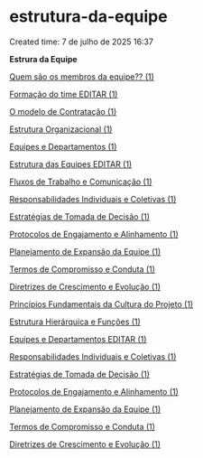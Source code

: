 # estrutura-da-equipe

Created time: 7 de julho de 2025 16:37

**Estrura da Equipe**

[Quem são os membros da equipe?? (1)](estrutura-da-equipe%20229d03d38faf80a19448d8c1d7d4d3e6/Quem%20sa%CC%83o%20os%20membros%20da%20equipe%20(1)%20229d03d38faf8015b5cddc9b09faf880.md)

[Formação do time EDITAR (1)](estrutura-da-equipe%20229d03d38faf80a19448d8c1d7d4d3e6/Formac%CC%A7a%CC%83o%20do%20time%20EDITAR%20(1)%20229d03d38faf8057b7daf611788ad73c.md)

[O modelo de Contratação (1)](estrutura-da-equipe%20229d03d38faf80a19448d8c1d7d4d3e6/O%20modelo%20de%20Contratac%CC%A7a%CC%83o%20(1)%20229d03d38faf80268d65d09abcc1b4ca.md)

[Estrutura Organizacional (1)](estrutura-da-equipe%20229d03d38faf80a19448d8c1d7d4d3e6/Estrutura%20Organizacional%20(1)%20229d03d38faf803baf81c3f13571199f.md)

[Equipes e Departamentos (1)](estrutura-da-equipe%20229d03d38faf80a19448d8c1d7d4d3e6/Equipes%20e%20Departamentos%20(1)%20229d03d38faf80ee9534fa73d53b9935.md)

[Estrutura das Equipes EDITAR (1)](estrutura-da-equipe%20229d03d38faf80a19448d8c1d7d4d3e6/Estrutura%20das%20Equipes%20EDITAR%20(1)%20229d03d38faf8055ae11de50bc1013ca.md)

[Fluxos de Trabalho e Comunicação (1)](estrutura-da-equipe%20229d03d38faf80a19448d8c1d7d4d3e6/Fluxos%20de%20Trabalho%20e%20Comunicac%CC%A7a%CC%83o%20(1)%20229d03d38faf8043b5fed4362e4dfe85.md)

[Responsabilidades Individuais e Coletivas (1)](estrutura-da-equipe%20229d03d38faf80a19448d8c1d7d4d3e6/Responsabilidades%20Individuais%20e%20Coletivas%20(1)%20229d03d38faf80b3861fd7c371b53f8e.md)

[Estratégias de Tomada de Decisão (1)](estrutura-da-equipe%20229d03d38faf80a19448d8c1d7d4d3e6/Estrate%CC%81gias%20de%20Tomada%20de%20Decisa%CC%83o%20(1)%20229d03d38faf802da91cc8a557ce7a1c.md)

[Protocolos de Engajamento e Alinhamento (1)](estrutura-da-equipe%20229d03d38faf80a19448d8c1d7d4d3e6/Protocolos%20de%20Engajamento%20e%20Alinhamento%20(1)%20229d03d38faf80de99e3f60b5e73dee1.md)

[Planejamento de Expansão da Equipe (1)](estrutura-da-equipe%20229d03d38faf80a19448d8c1d7d4d3e6/Planejamento%20de%20Expansa%CC%83o%20da%20Equipe%20(1)%20229d03d38faf8041b739d5c8cd07d479.md)

[Termos de Compromisso e Conduta (1)](estrutura-da-equipe%20229d03d38faf80a19448d8c1d7d4d3e6/Termos%20de%20Compromisso%20e%20Conduta%20(1)%20229d03d38faf80a88aaad9788a525335.md)

[Diretrizes de Crescimento e Evolução (1)](estrutura-da-equipe%20229d03d38faf80a19448d8c1d7d4d3e6/Diretrizes%20de%20Crescimento%20e%20Evoluc%CC%A7a%CC%83o%20(1)%20229d03d38faf8080b7c2dcec86bbb7b6.md)

[Princípios Fundamentais da Cultura do Projeto (1)](estrutura-da-equipe%20229d03d38faf80a19448d8c1d7d4d3e6/Princi%CC%81pios%20Fundamentais%20da%20Cultura%20do%20Projeto%20(1)%20229d03d38faf80dda541c166c683ef21.md)

[Estrutura Hierárquica e Funções (1)](estrutura-da-equipe%20229d03d38faf80a19448d8c1d7d4d3e6/Estrutura%20Hiera%CC%81rquica%20e%20Func%CC%A7o%CC%83es%20(1)%20229d03d38faf809b99f6dc8fc363e518.md)

[Equipes e Departamentos EDITAR (1)](estrutura-da-equipe%20229d03d38faf80a19448d8c1d7d4d3e6/Equipes%20e%20Departamentos%20EDITAR%20(1)%20229d03d38faf80f2898dd4329068a037.md)

[Responsabilidades Individuais e Coletivas (1)](estrutura-da-equipe%20229d03d38faf80a19448d8c1d7d4d3e6/Responsabilidades%20Individuais%20e%20Coletivas%20(1)%20229d03d38faf803cb6a9d75fa1e402c5.md)

[Estratégias de Tomada de Decisão (1)](estrutura-da-equipe%20229d03d38faf80a19448d8c1d7d4d3e6/Estrate%CC%81gias%20de%20Tomada%20de%20Decisa%CC%83o%20(1)%20229d03d38faf80bfb814de8a24921eee.md)

[Protocolos de Engajamento e Alinhamento (1)](estrutura-da-equipe%20229d03d38faf80a19448d8c1d7d4d3e6/Protocolos%20de%20Engajamento%20e%20Alinhamento%20(1)%20229d03d38faf80ac9519ea560cb5781e.md)

[Planejamento de Expansão da Equipe (1)](estrutura-da-equipe%20229d03d38faf80a19448d8c1d7d4d3e6/Planejamento%20de%20Expansa%CC%83o%20da%20Equipe%20(1)%20229d03d38faf8029b1aafd0f6cc5cfb5.md)

[Termos de Compromisso e Conduta (1)](estrutura-da-equipe%20229d03d38faf80a19448d8c1d7d4d3e6/Termos%20de%20Compromisso%20e%20Conduta%20(1)%20229d03d38faf80729218eb0821307cf0.md)

[Diretrizes de Crescimento e Evolução (1)](estrutura-da-equipe%20229d03d38faf80a19448d8c1d7d4d3e6/Diretrizes%20de%20Crescimento%20e%20Evoluc%CC%A7a%CC%83o%20(1)%20229d03d38faf80ddbd8acc16336b3c21.md)